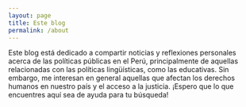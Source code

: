 ```yaml
---
layout: page
title: Este blog
permalink: /about
---
```


Este blog está dedicado a compartir noticias y reflexiones personales acerca de las políticas públicas en el Perú, principalmente de aquellas relacionadas con las políticas lingüísticas, como las educativas. Sin embargo, me interesan en general aquellas que afectan los derechos humanos en nuestro país y el acceso a la justicia. ¡Espero que lo que encuentres aquí sea de ayuda para tu búsqueda!
